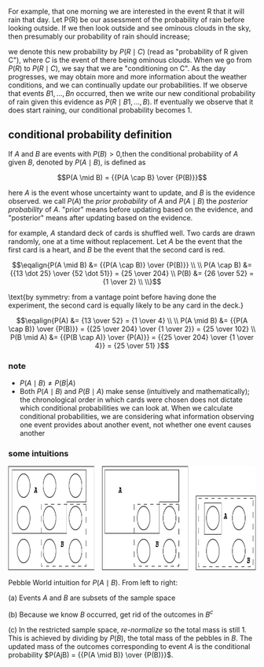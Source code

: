 For example, that one morning we are interested in the event R that it will rain that day. 
Let P(R) be our assessment of the probability of rain before looking outside. If we then 
look outside and see ominous clouds in the sky, then presumably our probability of rain 
should increase;

we denote this new probability by $P(R \mid C)$ (read as "probability of R given C"), where $C$ 
is the event of there being ominous clouds. When we go from $P(R)$ to $P(R \mid C)$, we say that 
we are "conditioning on C". As the day progresses, we may obtain more and more information 
about the weather conditions, and we can continually update our probabilities. If we observe
that events $B1, ..., Bn$ occurred, then we write our new conditional probability of rain 
given this evidence as $P(R \mid B1, ..., B)$. If eventually we observe that it does start raining, 
our conditional probability becomes 1.

## conditional probability definition

If $A$ and $B$ are events with $P(B) > 0$,then the conditional probability of $A$ given $B$, 
denoted by $P(A \mid B)$, is defined as

$$P(A \mid B) = {{P(A \cap B} \over {P(B)}}$$

here $A$ is the event whose uncertainty want to update, and $B$ is the evidence observed. we call
$P(A)$ the _prior probability_ of $A$ and $P(A \mid B)$ the _posterior probability_ of $A$. "prior"
means before updating based on the evidence, and "posterior" means after updating based on the 
evidence.

for example, $A$ standard deck of cards is shuffled well. Two cards are drawn randomly, one at a 
time without replacement. Let $A$ be the event that the first card is a heart, and $B$ be the 
event that the second card is red.

$$\eqalign{P(A \mid B) &= {{P(A \cap B)} \over {P(B)}} \\ 
\\
      P(A \cap B) &= {{13 \dot 25} \over {52 \dot 51}} = {25 \over 204} \\
             P(B) &= {26 \over 52} = {1 \over 2} \\
\\}$$

\text{by symmetry: from a vantage point before having done the experiment, the second card 
is equally likely to be any card in the deck.}

$$\eqalign{P(A) &= {13 \over 52} = {1 \over 4} \\
\\
P(A \mid B) &= {{P(A \cap B)} \over {P(B)}} = {{25 \over 204} \over {1 \over 2}} = {25 \over 102} \\
P(B \mid A) &= {{P(B \cap A)} \over {P(A)}} = {{25 \over 204} \over {1 \over 4}} = {25 \over 51}
}$$

### note

- $P(A \mid B) \neq P(B|A)$
- Both $P(A \mid B)$ and $P(B \mid A)$ make sense (intuitively and mathematically); the chronological order in 
  which cards were chosen does not dictate which conditional probabilities we can look at. When we 
  calculate conditional probabilities, we are considering what information observing one event 
  provides about another event, not whether one event causes another

### some intuitions

<img height="211" src="../../../images/Asset%2013.png" width="926" alt="pebble world"/>

Pebble World intuition for $P(A \mid B)$. From left to right: 

(a) Events $A$ and $B$ are subsets of the sample space

(b) Because we know $B$ occurred, get rid of the outcomes in $B^c$

(c) In the restricted sample space, _re-normalize_ so the total mass is still 1.
    This is achieved by dividing by $P(B)$, the total mass of the pebbles in $B$. The updated mass of the 
    outcomes corresponding to event $A$ is the conditional probability $P(AjB) = {{P(A \mid B)} \over {P(B)}}$.